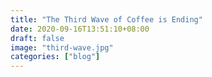 ```yaml
---
title: "The Third Wave of Coffee is Ending"
date: 2020-09-16T13:51:10+08:00
draft: false
image: "third-wave.jpg"
categories: ["blog"]
---
```


